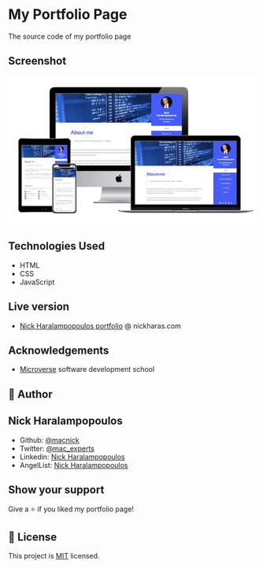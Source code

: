 # My Portfolio Page

The source code of my portfolio page

## Screenshot

<p align="center">
<img src="images/sh-01.jpg">
</p>

## Technologies Used

- HTML
- CSS
- JavaScript

## Live version

- [Nick Haralampopoulos portfolio](https://nickharas.com/portfolio/) @ nickharas.com

## Acknowledgements

- [Microverse](https://www.microverse.org) software development school

## 👤 Author

## Nick Haralampopoulos

- Github: [@macnick](https://github.com/macnick)
- Twitter: [@mac_experts](https://twitter.com/mac_experts)
- Linkedin: [Nick Haralampopoulos](https://www.linkedin.com/in/nick-haralampopoulos/)
- AngelList: [Nick Haralampopoulos](https://angel.co/u/nick-haralampopoulos)

## Show your support

Give a ⭐️ if you liked my portfolio page!

## 📝 License

This project is [MIT](lic.url) licensed.
